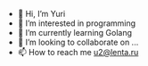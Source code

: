 - 👋 Hi, I’m Yuri
- 👀 I’m interested in programming
- 🌱 I’m currently learning Golang
- 💞️ I’m looking to collaborate on ...
- 📫 How to reach me u2@lenta.ru

<!---
u2lentaru/u2lentaru is a ✨ special ✨ repository because its `README.md` (this file) appears on your GitHub profile.
You can click the Preview link to take a look at your changes.
--->

